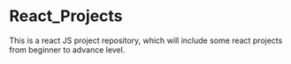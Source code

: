 # React_Projects
This is a react JS project repository, which will include some react projects from beginner to advance level.
